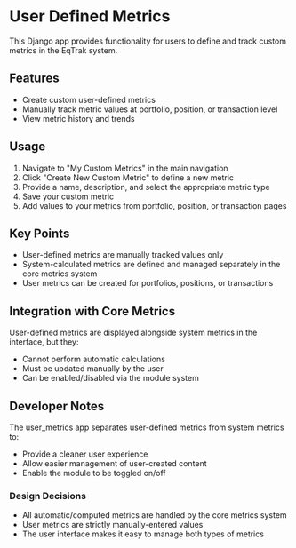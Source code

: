 # User Defined Metrics

This Django app provides functionality for users to define and track custom metrics in the EqTrak system.

## Features

- Create custom user-defined metrics
- Manually track metric values at portfolio, position, or transaction level
- View metric history and trends

## Usage

1. Navigate to "My Custom Metrics" in the main navigation
2. Click "Create New Custom Metric" to define a new metric
3. Provide a name, description, and select the appropriate metric type
4. Save your custom metric
5. Add values to your metrics from portfolio, position, or transaction pages

## Key Points

- User-defined metrics are manually tracked values only
- System-calculated metrics are defined and managed separately in the core metrics system
- User metrics can be created for portfolios, positions, or transactions

## Integration with Core Metrics

User-defined metrics are displayed alongside system metrics in the interface, but they:
- Cannot perform automatic calculations
- Must be updated manually by the user
- Can be enabled/disabled via the module system

## Developer Notes

The user_metrics app separates user-defined metrics from system metrics to:
- Provide a cleaner user experience
- Allow easier management of user-created content
- Enable the module to be toggled on/off

### Design Decisions

- All automatic/computed metrics are handled by the core metrics system
- User metrics are strictly manually-entered values
- The user interface makes it easy to manage both types of metrics 